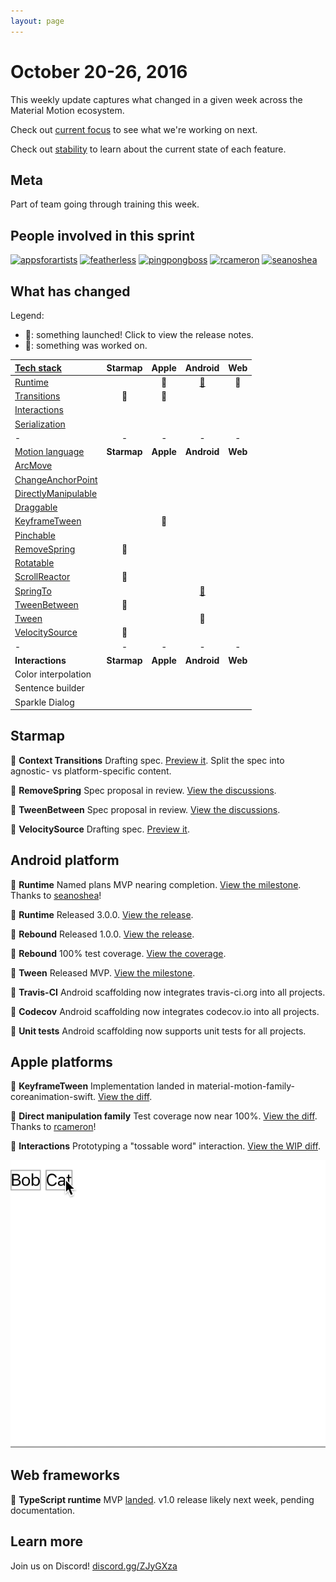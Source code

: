 ```yaml
---
layout: page
---
```


# October 20-26, 2016

This weekly update captures what changed in a given week across the Material Motion ecosystem.

Check out [current focus](current_focus) to see what we're working on next.

Check out [stability](stability) to learn about the current state of each feature.

## Meta

Part of team going through training this week.

## People involved in this sprint

[![appsforartists](https://avatars0.githubusercontent.com/u/926648?v=3&s=100)](https://github.com/appsforartists)
[![featherless](https://avatars0.githubusercontent.com/u/45670?v=3&s=100)](https://github.com/jverkoey)
[![pingpongboss](https://avatars0.githubusercontent.com/u/719914?v=3&s=100)](https://github.com/pingpongboss)
[![rcameron](https://avatars2.githubusercontent.com/u/369057?v=3&s=100)](https://github.com/rcameron)
[![seanoshea](https://avatars0.githubusercontent.com/u/97601?v=3&s=100)](https://github.com/seanoshea)

## What has changed

Legend:

- 🎉: something launched! Click to view the release notes.
- 📝: something was worked on.

| [Tech stack](https://material-motion.github.io/material-motion/starmap/specifications/#tech-stack)    | Starmap | Apple | Android | Web |
|:--------------|:-------:|:-----:|:-------:|:---:|
| [Runtime](https://material-motion.github.io/material-motion/starmap/specifications/runtime/)       | &nbsp; | 📝     | [🎉](https://github.com/material-motion/material-motion-runtime-android/releases/tag/3.0.0) | 📝 |
| [Transitions](https://material-motion.github.io/material-motion/starmap/specifications/transitions)   | 📝 | 📝 | &nbsp; | &nbsp; |
| [Interactions](https://material-motion.github.io/material-motion/starmap/specifications/interactions)  | &nbsp; | &nbsp; | &nbsp; | &nbsp; |
| [Serialization](https://material-motion.github.io/material-motion/starmap/specifications/serialization) | &nbsp; | &nbsp; | &nbsp; | &nbsp; |
| - | - | - | - | - |
| [Motion language](https://material-motion.github.io/material-motion/starmap/specifications/motion-family)       | **Starmap** | **Apple**  | **Android** | **Web**    |
| [ArcMove](https://material-motion.github.io/material-motion/starmap/specifications/plans/ArcMove)             | &nbsp; | &nbsp; | &nbsp; | &nbsp; |
| [ChangeAnchorPoint](https://material-motion.github.io/material-motion/starmap/specifications/plans/ChangeAnchorPoint)   | &nbsp; | &nbsp; | &nbsp; | &nbsp; |
| [DirectlyManipulable](https://material-motion.github.io/material-motion/starmap/specifications/plans/DirectlyManipulable) | &nbsp; | &nbsp; | &nbsp; | &nbsp; |
| [Draggable](https://material-motion.github.io/material-motion/starmap/specifications/plans/Draggable)           | &nbsp; | &nbsp; | &nbsp; | &nbsp; |
| [KeyframeTween](https://material-motion.github.io/material-motion/starmap/specifications/plans/KeyframeTween)       | &nbsp; | 📝     | &nbsp; | &nbsp; |
| [Pinchable](https://material-motion.github.io/material-motion/starmap/specifications/plans/Pinchable)           | &nbsp; | &nbsp; | &nbsp; | &nbsp; |
| [RemoveSpring](https://material-motion.github.io/material-motion/starmap/specifications/plans/RemoveSpring)        | 📝     | &nbsp; |  &nbsp; | &nbsp; |
| [Rotatable](https://material-motion.github.io/material-motion/starmap/specifications/plans/Rotatable)           | &nbsp; | &nbsp; | &nbsp; | &nbsp; |
| [ScrollReactor](https://material-motion.github.io/material-motion/starmap/specifications/plans/ScrollReactor)       | 📝     | &nbsp; | &nbsp; | &nbsp; |
| [SpringTo](https://material-motion.github.io/material-motion/starmap/specifications/plans/SpringTo)            | &nbsp; | &nbsp; | [🎉](https://github.com/material-motion/material-motion-family-rebound-android/releases/tag/1.0.0) | &nbsp; |
| [TweenBetween](https://material-motion.github.io/material-motion/starmap/specifications/plans/TweenBetween)        | 📝     | &nbsp; | &nbsp; | &nbsp; |
| [Tween](https://material-motion.github.io/material-motion/starmap/specifications/plans/Tween)               | &nbsp; | &nbsp; | 📝 | &nbsp; |
| [VelocitySource](https://material-motion.github.io/material-motion/starmap/specifications/plans/VelocitySource)      | 📝     | &nbsp; |  &nbsp; | &nbsp; |
| - | - | - | - | - |
| **Interactions** | **Starmap** | **Apple** | **Android** | **Web** |
|  Color interpolation | &nbsp; | &nbsp; |  &nbsp; | &nbsp; |
|  Sentence builder | &nbsp; | &nbsp; |  &nbsp; | &nbsp; |
|  Sparkle Dialog | &nbsp; | &nbsp; |  &nbsp; | &nbsp; |

## Starmap

📝 **Context Transitions** Drafting spec. [Preview it](https://material-motion.github.io/material-motion/starmap/specifications/context_transitions/). Split the spec into agnostic- vs platform-specific content.

📝 **RemoveSpring** Spec proposal in review. [View the discussions](https://material-motion.github.io/material-motion/starmap/specifications/plans/RemoveSpring).

📝 **TweenBetween** Spec proposal in review. [View the discussions](https://material-motion.github.io/material-motion/starmap/specifications/plans/TweenBetween).

📝 **VelocitySource** Drafting spec. [Preview it](https://material-motion.github.io/material-motion/starmap/specifications/plans/VelocitySource).

## Android platform

📝 **Runtime** Named plans MVP nearing completion. [View the milestone](https://github.com/material-motion/material-motion-runtime-android/milestone/5). Thanks to [seanoshea](https://github.com/seanoshea)!

🎉 **Runtime** Released 3.0.0. [View the release](https://github.com/material-motion/material-motion-runtime-android/releases/tag/3.0.0).

🎉 **Rebound** Released 1.0.0. [View the release](https://github.com/material-motion/material-motion-family-rebound-android/releases/tag/1.0.0).

🎉 **Rebound** 100% test coverage. [View the coverage](https://codecov.io/gh/material-motion/material-motion-family-rebound-android).

📝 **Tween** Released MVP. [View the milestone](https://github.com/material-motion/material-motion-family-tween-android/milestone/1).

🎉 **Travis-CI** Android scaffolding now integrates travis-ci.org into all projects.

🎉 **Codecov** Android scaffolding now integrates codecov.io into all projects.

🎉 **Unit tests** Android scaffolding now supports unit tests for all projects.

## Apple platforms

📝 **KeyframeTween** Implementation landed in material-motion-family-coreanimation-swift. [View the diff](https://github.com/material-motion/material-motion-family-coreanimation-swift/commit/38254f4b7e6c3e1a0a0fd77a3323149e9cb1bbc0).

📝 **Direct manipulation family** Test coverage now near 100%. [View the diff](https://github.com/material-motion/material-motion-family-direct-manipulation-swift/commit/ce18107f293064f1d15f85b29bd5e9704b8ac84a). Thanks to [rcameron](https://github.com/rcameron)!

📝 **Interactions** Prototyping a "tossable word" interaction. [View the WIP diff](http://codereview.cc/D1763).

![](2016-10-26-toss.gif)

## Web frameworks
📝 **TypeScript runtime** MVP [landed](https://github.com/material-motion/material-motion-experiments-js/tree/9e1d9281d3d068d1b8284e7e6a7d63e5146d61b2/packages/runtime).  v1.0 release likely next week, pending documentation.

## Learn more

Join us on Discord! [discord.gg/ZJyGXza](https://discord.gg/ZJyGXza)

